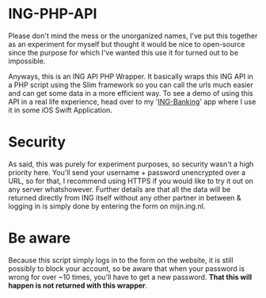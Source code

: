 # ING-PHP-API

Please don't mind the mess or the unorganized names, I've put this together as an experiment for myself but thought it would be nice to open-source since the purpose for which I've wanted this use it for turned out to be impossible.

Anyways, this is an ING API PHP Wrapper. It basically wraps this ING API in a PHP script using the Slim framework so you can call the urls much easier and can get some data in a more efficient way. To see a demo of using this API in a real life experience, head over to my '[ING-Banking](https://github.com/tomgekeerd/ING-Banking)' app where I use it in some iOS Swift Application.

# Security

As said, this was purely for experiment purposes, so security wasn't a high priority here. You'll send your username + password unencrypted over a URL, so for that, I recommend using HTTPS if you would like to try it out on any server whatshowever. Further details are that all the data will be returned directly from ING itself without any other partner in between & logging in is simply done by entering the form on mijn.ing.nl. 

# Be aware

Because this script simply logs in to the form on the website, it is still possibly to block your account, so be aware that when your password is wrong for over ~10 times, you'll have to get a new password. **That this will happen is not returned with this wrapper**.